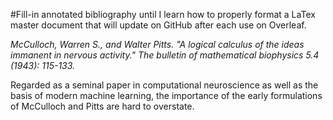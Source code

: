 #Fill-in annotated bibliography until I learn how to properly format a LaTex master document that will update on GitHub after each use on Overleaf. 

*McCulloch, Warren S., and Walter Pitts. "A logical calculus of the ideas immanent in nervous activity." The bulletin of mathematical biophysics 5.4 (1943): 115-133.*

Regarded as a seminal paper in computational neuroscience as well as the basis of modern machine learning, the importance of the early formulations of McCulloch and Pitts are hard to overstate. 

